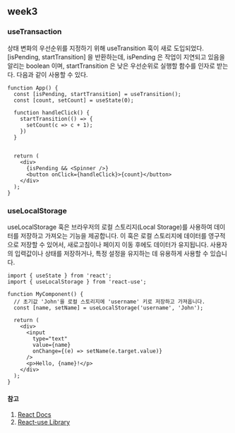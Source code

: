 ## week3
### useTransaction 

상태 변화의 우선순위를 지정하기 위해 useTransition 훅이 새로 도입되었다. [isPending, startTransition] 을 반환하는데, isPending 은 작업이 지연되고 있음을 알리는 boolean 이며, startTransition 은 낮은 우선순위로 실행할 함수를 인자로 받는다. 다음과 같이 사용할 수 있다.

```
function App() {
  const [isPending, startTransition] = useTransition();
  const [count, setCount] = useState(0);
  
  function handleClick() {
    startTransition(() => {
      setCount(c => c + 1);
    })
  }
  

  return (
    <div>
      {isPending && <Spinner />}
      <button onClick={handleClick}>{count}</button>
    </div>
  );
}
```

### useLocalStorage

useLocalStorage 훅은 브라우저의 로컬 스토리지(Local Storage)를 사용하여 데이터를 저장하고 가져오는 기능을 제공합니다. 이 훅은 로컬 스토리지에 데이터를 영구적으로 저장할 수 있어서, 새로고침이나 페이지 이동 후에도 데이터가 유지됩니다. 사용자의 입력값이나 상태를 저장하거나, 특정 설정을 유지하는 데 유용하게 사용할 수 있습니다.

```
import { useState } from 'react';
import { useLocalStorage } from 'react-use';

function MyComponent() {
  // 초기값 'John'을 로컬 스토리지에 'username' 키로 저장하고 가져옵니다.
  const [name, setName] = useLocalStorage('username', 'John');

  return (
    <div>
      <input
        type="text"
        value={name}
        onChange={(e) => setName(e.target.value)}
      />
      <p>Hello, {name}!</p>
    </div>
  );
}
```

#### 참고
1. [React Docs](https://react.dev/reference/react#ref-hooks)
2. [React-use Library](https://github.com/streamich/react-use)
